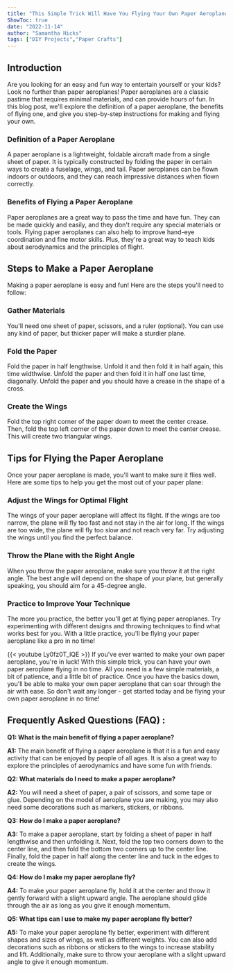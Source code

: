 ```yaml
---
title: "This Simple Trick Will Have You Flying Your Own Paper Aeroplane in No Time!"
ShowToc: true 
date: "2022-11-14"
author: "Samantha Hicks" 
tags: ["DIY Projects","Paper Crafts"]
---
```

## Introduction 

Are you looking for an easy and fun way to entertain yourself or your kids? Look no further than paper aeroplanes! Paper aeroplanes are a classic pastime that requires minimal materials, and can provide hours of fun. In this blog post, we'll explore the definition of a paper aeroplane, the benefits of flying one, and give you step-by-step instructions for making and flying your own. 

### Definition of a Paper Aeroplane

A paper aeroplane is a lightweight, foldable aircraft made from a single sheet of paper. It is typically constructed by folding the paper in certain ways to create a fuselage, wings, and tail. Paper aeroplanes can be flown indoors or outdoors, and they can reach impressive distances when flown correctly. 

### Benefits of Flying a Paper Aeroplane

Paper aeroplanes are a great way to pass the time and have fun. They can be made quickly and easily, and they don't require any special materials or tools. Flying paper aeroplanes can also help to improve hand-eye coordination and fine motor skills. Plus, they're a great way to teach kids about aerodynamics and the principles of flight. 

## Steps to Make a Paper Aeroplane

Making a paper aeroplane is easy and fun! Here are the steps you'll need to follow: 

### Gather Materials

You'll need one sheet of paper, scissors, and a ruler (optional). You can use any kind of paper, but thicker paper will make a sturdier plane. 

### Fold the Paper

Fold the paper in half lengthwise. Unfold it and then fold it in half again, this time widthwise. Unfold the paper and then fold it in half one last time, diagonally. Unfold the paper and you should have a crease in the shape of a cross.

### Create the Wings

Fold the top right corner of the paper down to meet the center crease. Then, fold the top left corner of the paper down to meet the center crease. This will create two triangular wings. 

## Tips for Flying the Paper Aeroplane

Once your paper aeroplane is made, you'll want to make sure it flies well. Here are some tips to help you get the most out of your paper plane: 

### Adjust the Wings for Optimal Flight

The wings of your paper aeroplane will affect its flight. If the wings are too narrow, the plane will fly too fast and not stay in the air for long. If the wings are too wide, the plane will fly too slow and not reach very far. Try adjusting the wings until you find the perfect balance. 

### Throw the Plane with the Right Angle

When you throw the paper aeroplane, make sure you throw it at the right angle. The best angle will depend on the shape of your plane, but generally speaking, you should aim for a 45-degree angle. 

### Practice to Improve Your Technique

The more you practice, the better you'll get at flying paper aeroplanes. Try experimenting with different designs and throwing techniques to find what works best for you. With a little practice, you'll be flying your paper aeroplane like a pro in no time!

{{< youtube Ly0fz0T_lQE >}} 
If you've ever wanted to make your own paper aeroplane, you're in luck! With this simple trick, you can have your own paper aeroplane flying in no time. All you need is a few simple materials, a bit of patience, and a little bit of practice. Once you have the basics down, you'll be able to make your own paper aeroplane that can soar through the air with ease. So don't wait any longer - get started today and be flying your own paper aeroplane in no time!

## Frequently Asked Questions (FAQ) :
**Q1: What is the main benefit of flying a paper aeroplane?**

**A1:** The main benefit of flying a paper aeroplane is that it is a fun and easy activity that can be enjoyed by people of all ages. It is also a great way to explore the principles of aerodynamics and have some fun with friends.

**Q2: What materials do I need to make a paper aeroplane?**

**A2:** You will need a sheet of paper, a pair of scissors, and some tape or glue. Depending on the model of aeroplane you are making, you may also need some decorations such as markers, stickers, or ribbons. 

**Q3: How do I make a paper aeroplane?**

**A3:** To make a paper aeroplane, start by folding a sheet of paper in half lengthwise and then unfolding it. Next, fold the top two corners down to the center line, and then fold the bottom two corners up to the center line. Finally, fold the paper in half along the center line and tuck in the edges to create the wings. 

**Q4: How do I make my paper aeroplane fly?**

**A4:** To make your paper aeroplane fly, hold it at the center and throw it gently forward with a slight upward angle. The aeroplane should glide through the air as long as you give it enough momentum. 

**Q5: What tips can I use to make my paper aeroplane fly better?**

**A5:** To make your paper aeroplane fly better, experiment with different shapes and sizes of wings, as well as different weights. You can also add decorations such as ribbons or stickers to the wings to increase stability and lift. Additionally, make sure to throw your aeroplane with a slight upward angle to give it enough momentum.





